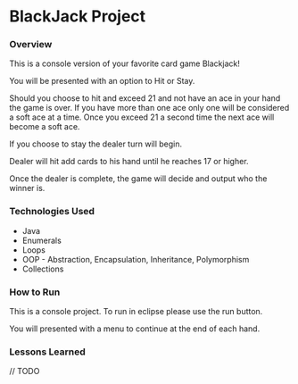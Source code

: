 # BlackJack Project

### Overview

This is a console version of your favorite card game Blackjack!

You will be presented with an option to Hit or Stay.

Should you choose to hit and exceed 21 and not have an ace in your hand
the game is over. If you have more than one ace only one will be considered
a soft ace at a time. Once you exceed 21 a second time the next ace will 
become a soft ace.

If you choose to stay the dealer turn will begin.

Dealer will hit add cards to his hand until he reaches 17 or higher.

Once the dealer is complete, the game will decide and output who the winner is.


### Technologies Used
* Java
* Enumerals
* Loops
* OOP - Abstraction, Encapsulation, Inheritance, Polymorphism
* Collections

### How to Run

This is a console project. To run in eclipse please use the run button.

You will presented with a menu to continue at the end of each hand.

### Lessons Learned
// TODO
